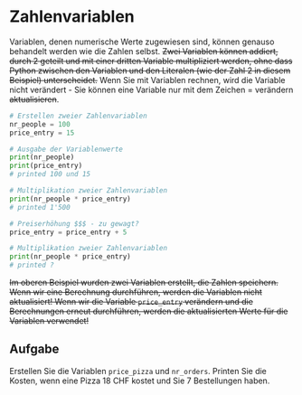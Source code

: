 # Zahlenvariablen
Variablen, denen numerische Werte zugewiesen sind, können genauso behandelt werden wie die Zahlen selbst. ~~Zwei Variablen können addiert, durch 2 geteilt und mit einer dritten Variable multipliziert werden, ohne dass Python zwischen den Variablen und den Literalen (wie der Zahl 2 in diesem Beispiel) unterscheidet.~~ Wenn Sie mit Variablen rechnen, wird die Variable nicht verändert - Sie können eine Variable nur mit dem Zeichen = verändern ~~aktualisieren~~.

```python
# Erstellen zweier Zahlenvariablen 
nr_people = 100
price_entry = 15

# Ausgabe der Variablenwerte
print(nr_people)
print(price_entry)
# printed 100 und 15

# Multiplikation zweier Zahlenvariablen
print(nr_people * price_entry)
# printed 1'500

# Preiserhöhung $$$ - zu gewagt? 
price_entry = price_entry + 5

# Multiplikation zweier Zahlenvariablen
print(nr_people * price_entry)
# printed ?

```

~~Im oberen Beispiel wurden zwei Variablen erstellt, die Zahlen speichern. Wenn wir eine Berechnung durchführen, werden
 die Variablen nicht aktualisiert! Wenn wir die Variable `price_entry` verändern und die Berechnungen
 erneut durchführen, werden die aktualisierten Werte für die Variablen verwendet!~~

## Aufgabe
Erstellen Sie die Variablen `price_pizza` und `nr_orders`. Printen Sie die Kosten, wenn eine
Pizza 18 CHF kostet und Sie 7 Bestellungen haben.
